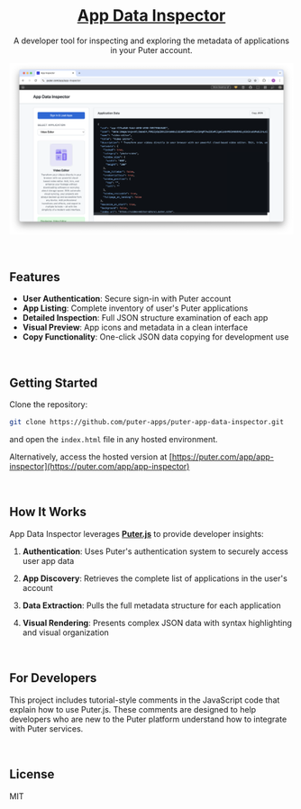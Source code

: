 <h1 align="center">
  <a href="https://puter.com/app/app-inspector" target="_blank">App Data Inspector</a>
</h1>

<p align="center">A developer tool for inspecting and exploring the metadata of applications in your Puter account.
</p>

<p align="center">
  <img src="screenshot.png" alt="Screenshot"/>
</p>

<br>

## Features

- **User Authentication**: Secure sign-in with Puter account
- **App Listing**: Complete inventory of user's Puter applications
- **Detailed Inspection**: Full JSON structure examination of each app
- **Visual Preview**: App icons and metadata in a clean interface
- **Copy Functionality**: One-click JSON data copying for development use

<br>

## Getting Started

Clone the repository: 

```bash
git clone https://github.com/puter-apps/puter-app-data-inspector.git
```

and open the `index.html` file in any hosted environment.

Alternatively, access the hosted version at [https://puter.com/app/app-inspector](https://puter.com/app/app-inspector)

<br>

## How It Works

App Data Inspector leverages [**Puter.js**](https://developer.puter.com/) to provide developer insights:

1. **Authentication**: Uses Puter's authentication system to securely access user app data

2. **App Discovery**: Retrieves the complete list of applications in the user's account

3. **Data Extraction**: Pulls the full metadata structure for each application

4. **Visual Rendering**: Presents complex JSON data with syntax highlighting and visual organization

<br>

## For Developers

This project includes tutorial-style comments in the JavaScript code that explain how to use Puter.js. These comments are designed to help developers who are new to the Puter platform understand how to integrate with Puter services.

<br>

## License

MIT
